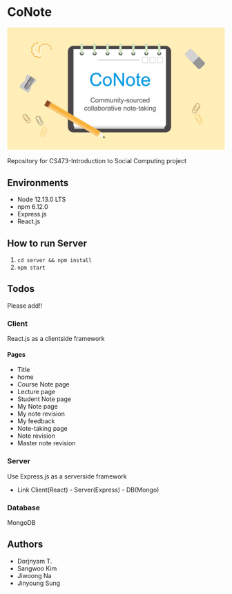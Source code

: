 # CoNote

![logo](./logo/logo.jpg)

Repository for CS473-Introduction to Social Computing project

## Environments
- Node 12.13.0 LTS
- npm 6.12.0
- Express.js
- React.js

## How to run Server
1. `cd server && npm install`
2. `npm start`

## Todos
Please add!!

### Client
React.js as a clientside framework

#### Pages
- Title
- home
- Course Note page
- Lecture page
- Student Note page
- My Note page
- My note revision
- My feedback
- Note-taking page
- Note revision
- Master note revision

### Server
Use Express.js as a serverside framework
- Link Client(React) - Server(Express) - DB(Mongo)


### Database
MongoDB



## Authors
- Dorjnyam T.
- Sangwoo Kim
- Jiwoong Na
- Jinyoung Sung

